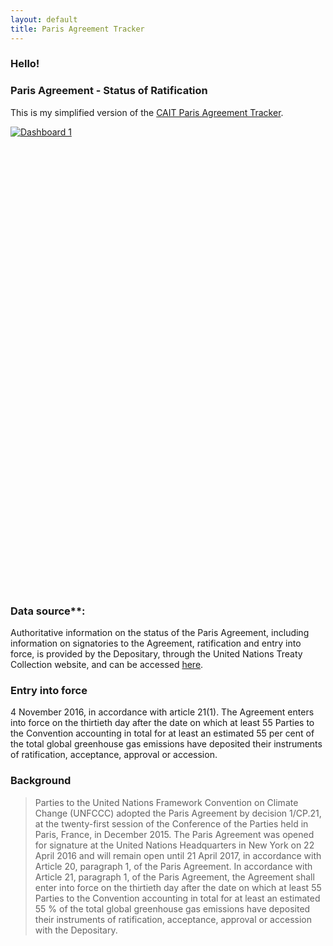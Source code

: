 ```yaml
---
layout: default
title: Paris Agreement Tracker
---
```

### Hello!

### Paris Agreement - Status of Ratification
This is my simplified version of the [CAIT Paris Agreement Tracker](http://cait.wri.org/indc/#/ratification).

<script type='text/javascript' src='https://public.tableau.com/javascripts/api/viz_v1.js'></script><div class='tableauPlaceholder' style='width: 654px; height: 742px;'><noscript><a href='#'><img alt='Dashboard 1 ' src='https:&#47;&#47;public.tableau.com&#47;static&#47;images&#47;st&#47;statusofratification&#47;Dashboard1&#47;1_rss.png' style='border: none' /></a></noscript><object class='tableauViz' width='654' height='742' style='display:none;'><param name='host_url' value='https%3A%2F%2Fpublic.tableau.com%2F' /> <param name='site_root' value='' /><param name='name' value='statusofratification&#47;Dashboard1' /><param name='tabs' value='no' /><param name='toolbar' value='yes' /><param name='static_image' value='https:&#47;&#47;public.tableau.com&#47;static&#47;images&#47;st&#47;statusofratification&#47;Dashboard1&#47;1.png' /> <param name='animate_transition' value='yes' /><param name='display_static_image' value='yes' /><param name='display_spinner' value='yes' /><param name='display_overlay' value='yes' /><param name='display_count' value='yes' /><param name='showTabs' value='y' /></object></div>

### Data source**:
Authoritative information on the status of the Paris Agreement, including information on signatories to the Agreement, ratification and entry into force, is provided by the Depositary, through the United Nations Treaty Collection website, and can be accessed [here](https://treaties.un.org/pages/ViewDetails.aspx?src=TREATY&mtdsg_no=XXVII-7-d&chapter=27&lang=en).

### Entry into force
4 November 2016, in accordance with article 21(1). The Agreement enters into force on the thirtieth day after the date on which at least 55 Parties to the Convention accounting in total for at least an estimated 55 per cent of the total global greenhouse gas emissions have deposited their instruments of ratification, acceptance, approval or accession.

### Background
>Parties to the United Nations Framework Convention on Climate Change (UNFCCC) adopted the Paris Agreement by decision 1/CP.21, at the twenty-first session of the Conference of the Parties held in Paris, France, in December 2015.
>The Paris Agreement was opened for signature at the United Nations Headquarters in New York on
22 April 2016 and will remain open until 21 April 2017, in accordance with Article 20, paragraph 1, of the Paris Agreement.
>In accordance with Article 21, paragraph 1, of the Paris Agreement, the Agreement shall enter into force on the thirtieth day after the date on which at least 55 Parties to the Convention accounting in total for at least an estimated 55 % of the total global greenhouse gas emissions have deposited their instruments of ratification, acceptance, approval or accession with the Depositary.
